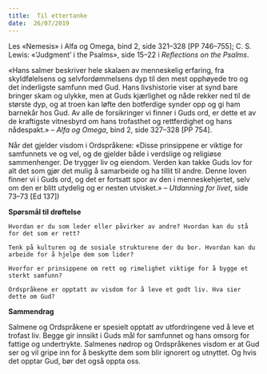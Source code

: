 ```yaml
---
title:  Til ettertanke
date:  26/07/2019
---
```


Les «Nemesis» i Alfa og Omega, bind 2, side 321–328 [PP 746–755]; C. S. Lewis: «‘Judgment’ i the Psalms», side 15–22 i _Reflections on the Psalms_.

«Hans salmer beskriver hele skalaen av menneskelig erfaring, fra skyldfølelsens og selvfordømmelsens dyp til den mest opphøyede tro og det inderligste samfunn med Gud. Hans livshistorie viser at synd bare bringer skam og ulykke, men at Guds kjærlighet og nåde rekker ned til de største dyp, og at troen kan løfte den botferdige synder opp og gi ham barnekår hos Gud. Av alle de forsikringer vi finner i Guds ord, er dette et av de kraftigste vitnesbyrd om hans trofasthet og rettferdighet og hans nådespakt.» – _Alfa og Omega_, bind 2, side 327–328 [PP 754].

Når det gjelder visdom i Ordspråkene: «Disse prinsippene er viktige for samfunnets ve og vel, og de gjelder både i verdslige og religiøse sammenhenger. De trygger liv og eiendom. Verden kan takke Guds lov for alt det som gjør det mulig å samarbeide og ha tillit til andre. Denne loven finner vi i Guds ord, og det er fortsatt spor av den i menneskehjertet, selv om den er blitt utydelig og er nesten utvisket.» – _Utdanning for livet_, side 73–73 [Ed 137])

**Spørsmål til drøftelse**

`Hvordan er du som leder eller påvirker av andre? Hvordan kan du stå for det som er rett?`

`Tenk på kulturen og de sosiale strukturene der du bor. Hvordan kan du arbeide for å hjelpe dem som lider?`

`Hvorfor er prinsippene om rett og rimelighet viktige for å bygge et sterkt samfunn?`

`Ordspråkene er opptatt av visdom for å leve et godt liv. Hva sier dette om Gud?`

**Sammendrag**

Salmene og Ordspråkene er spesielt opptatt av utfordringene ved å leve et trofast liv. Begge gir innsikt i Guds mål for samfunnet og hans omsorg for fattige og undertrykte. Salmenes nødrop og Ordspråkenes visdom er at Gud ser og vil gripe inn for å beskytte dem som blir ignorert og utnyttet. Og hvis det opptar Gud, bør det også oppta oss.